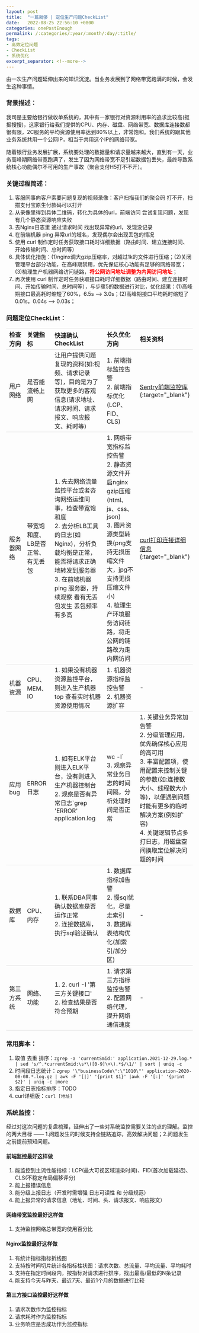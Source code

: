 ```yaml
---
layout: post
title:  "一篇就够 | 定位生产问题CheckList"
date:   2022-08-25 22:56:10 +0800
categories: onePostEnough
permalink: /:categories/:year/:month/:day/:title/
tags: 
- 高效定位问题
- CheckList
- 系统优化
excerpt_separator: <!--more-->
---
```


由一次生产问题延伸出来的知识沉淀。当业务发展到了网络带宽跑满的时候，会发生这种事情。<!--more-->

### 背景描述：

我司是主要给银行做收单系统的，其中有一家银行对资源利用率的追求比较高(抠抠搜搜)，这家银行给我们提供的CPU、内存、磁盘、网络带宽、数据库连接数都很有限，2C服务的平均资源使用率达到80%以上，非常饱和。我们系统的跟其他业务系统共用一个公网IP，相当于共用这个IP的网络带宽。

随着银行业务发展扩展，系统要处理的数据量和请求量越来越大，直到有一天，业务高峰期网络带宽跑满了，发生了因为网络带宽不足引起数据包丢失，最终导致系统核心功能偶尔不可用的生产事故（聚合支付H5打不不开）。


### 关键过程简述：

1. 客服同事向客户索要问题复现的视频录像：客户扫描我们的聚合码 打不开，扫描支付宝原生付款码可以打开
2. 从录像里得到具体二维码，转化为具体的url，前端访问 尝试复现问题，发现有几个静态资源响应失败
3. 去Nginx日志里 通过请求时间 找出现异常的url，发现没记录
4. 在前端机器 ping 异常url的域名，发现偶尔会出现丢包的情况
5. 使用 curl 制作定时任务获取接口耗时详细数据（路由时间、建立连接时间、开始传输时间、总时间等）
6. 具体优化措施：(1)nginx调大gzip压缩率，对超过1k的文件进行压缩；(2)关闭管理平台部分功能，在高峰期禁用，优先保证核心功能有足够的网络带宽；(3)梳理生产机器网络访问链路，**将公网访问地址调整为内网访问地址**；
7. 再次使用 curl 制作定时任务获取接口耗时详细数据（路由时间、建立连接时间、开始传输时间、总时间等），与步骤5的数据进行对比，优化结果：(1)高峰期接口最高耗时缩短了60%，6.5s --> 3.0s；(2)高峰期接口平均耗时缩短了0.01s，0.04s --> 0.03s；


### 问题定位CheckList：

|检查方向 | 关键指标 | 快速确认CheckList | 长久优化方向| 相关资料|
|:--|:--|:--|:--|:--|
|用户网络 | 是否能流畅上网 | 让用户提供问题复现的资料(如:视频、请求记录等)，目的是为了获取更多的客观信息(请求地址、请求时间、请求报文、响应报文、耗时等) | 1. 前端指标监控告警<br/>2. 前端指标优化(LCP、FID、CLS) | [Sentry前端监控库](https://docs.sentry.io/){:target="_blank"} |
|服务器网络 | 带宽饱和度、LB是否正常、有无丢包 | 1. 先去网络流量监控平台或者咨询网络运维同事，检查带宽饱和度<br/>2. 去分析LB工具的日志(如Nginx)，分析负载均衡是正常，能否将请求正确地转发到服务器<br/>3. 在前端机器 ping 服务器，持续观察 看有无丢包发生 丢包频率有多高 | 1. 网络带宽指标监控告警<br>2. 静态资源文件开启nginx gzip压缩(html、js、css、json)<br/>3. 图片资源类型转换(png支持无损压缩文件大，jpg不支持无损压缩文件小)<br/>4. 梳理生产环境服务访问链路，将走公网的链路改为走内网访问 | [curl打印连接详细信息](https://blog.josephscott.org/2011/10/14/timing-details-with-curl/){:target="_blank"} |
|机器资源 | CPU、MEM、IO | 1. 如果没有机器资源监控平台，则进入生产机器 top 查看实时机器资源使用情况 | 1. 机器资源指标监控告警<br/>2. 机器资源扩容 | -|
|应用bug | ERROR日志 | 1. 如有ELK平台则进入ELK平台，没有则进入生产机器控制台<br/>2. 观察是否有异常日志`grep 'ERROR' application.log | wc -l` <br/>3. 观察异常业务日志的时间间隔，分析处理时间是否正常 | 1. 关键业务异常加告警<br/>2. 分级管理应用，优先确保核心应用的高可用<br/>3. 丰富配置项，使用配置来控制关键的参数(如:连接数大小、线程数大小等)，以便遇到问题时能有更多的临时解决方案(例如扩容)<br/>4. 关键逻辑节点多打日志，用磁盘空间换取定位解决问题的时间 | - |
|数据库 | CPU、内存 | 1. 联系DBA同事 确认数据库是否运作正常<br/>2. 连接数据库，执行sql验证确认 | 1. 数据库指标加告警<br/>2. 慢sql优化，尽量走索引<br/>3. 数据库表结构优化(加索引/加分区) | - |
|第三方系统 | 网络、功能 | 1. 2. curl -I '第三方关键接口'<br/>2. 检查结果是否符合预期 | 1. 请求第三方指标监控告警<br/>2. 配置网络代理，提升网络通信速度 | - |

### 常用脚本：

1. 取值 去重 排序：`zgrep -a 'currentSmid:' application.2021-12-29.log.* | sed 's/^.*currentSmid:\s*\([0-9]\+\).*$/\1/' | sort | uniq -c`
2. 时间段日志统计：`zgrep '\"businessCode\":\"1010\"' application-2020-08-08.*.log.gz | awk -F '[|]' '{print $1}' |awk -F '[:]' '{print $2}' | uniq -c |more`
3. 指定日志指标排序：TODO
4. curl详细版：`curl [地址]`


### 系统监控：

经过对这次问题的复盘梳理，延伸出了一些对系统监控需要关注的点的理解。监控的两大目标 —— 1.问题发生的时候支持全链路追踪，高效解决问题；2.问题发生之前提前预知问题。


#### 前端监控最好这样做

1. 能监控到主流性能指标：LCP(最大可视区域渲染时间)、FID(首次加载延迟)、CLS(不稳定布局偏移评分)
2. 能上报错误信息
3. 能分级上报日志（开发时需增强 日志可读性 和 分级规范）
4. 能上报异常的请求信息（地址、时间、头、请求报文、响应报文）

#### 网络带宽监控最好这样做

1. 支持监控网络总带宽的使用百分比

#### Nginx监控最好这样做

1. 有统计指标指标折线图
2. 支持按时间切片统计各指标柱状图：请求次数、总流量、平均流量、平均耗时
3. 支持在指定时间段内，按指标对请求进行排序，找出最高/最低的N条记录
4. 能支持今天与昨天、最近7天、最近1个月的数据进行比较

#### 第三方接口监控最好这样做

1. 请求次数作为监控指标
2. 请求耗时作为监控指标
3. 业务响应是否成功作为监控指标


<style>
strong {
    color: red;
}
td,th {
    border-top: 1px solid #ddd;
    border-bottom: 1px solid #ddd;
}
table th:first-of-type {
    width: 8vw;
}
table th:nth-of-type(2) {
    width: 12vw;
}
table th:nth-of-type(3) {
    width: 35vw;
}
table th:nth-of-type(4) {
    width: 35vw;
}
table th:nth-of-type(5) {
    width: 10vw;
}
</style>

